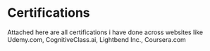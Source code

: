 # Certifications

Attached here are all certifications i have done across websites like Udemy.com, CognitiveClass.ai, Lightbend Inc., Coursera.com
